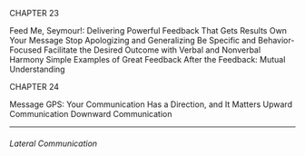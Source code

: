 CHAPTER 23

Feed Me, Seymour!: Delivering Powerful Feedback That Gets
 Results
 Own Your Message Stop Apologizing and Generalizing Be Specific and Behavior-Focused Facilitate the Desired Outcome with Verbal and Nonverbal
 Harmony Simple Examples of Great Feedback After the Feedback: Mutual Understanding

CHAPTER 24

Message GPS: Your Communication Has a Direction, and It Matters
 Upward Communication Downward Communication


-----

###### Lateral Communication